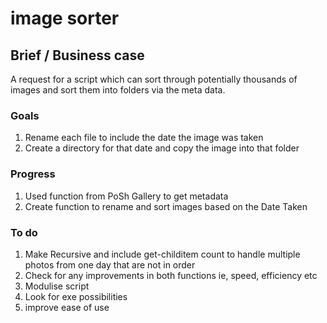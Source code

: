 # image sorter

## Brief / Business case

A request for a script which can sort through potentially thousands of images and sort them into folders via the meta data.

### Goals

1. Rename each file to include the date the image was taken 
2. Create a directory for that date and copy the image into that folder

### Progress

1. Used function from PoSh Gallery to get metadata
2. Create function to rename and sort images based on the Date Taken

### To do

1. Make Recursive and include get-childitem count to handle multiple photos from one day that are not in order
2. Check for any improvements in both functions ie, speed, efficiency etc
3. Modulise script
4. Look for exe possibilities
5. improve ease of use